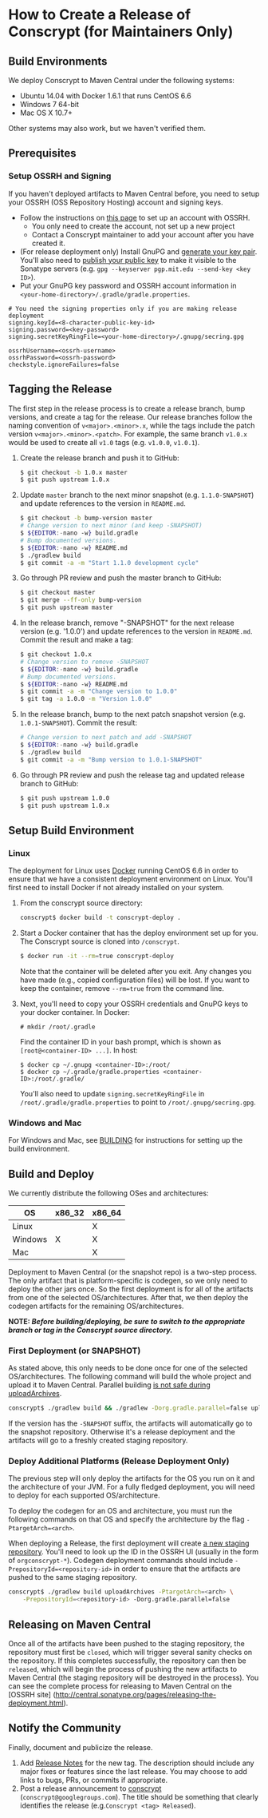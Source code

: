 How to Create a Release of Conscrypt (for Maintainers Only)
===========================================================

Build Environments
------------------
We deploy Conscrypt to Maven Central under the following systems:
- Ubuntu 14.04 with Docker 1.6.1 that runs CentOS 6.6
- Windows 7 64-bit
- Mac OS X 10.7+

Other systems may also work, but we haven't verified them.

Prerequisites
-------------

### Setup OSSRH and Signing

If you haven't deployed artifacts to Maven Central before, you need to setup
your OSSRH (OSS Repository Hosting) account and signing keys.
- Follow the instructions on [this
  page](http://central.sonatype.org/pages/ossrh-guide.html) to set up an
  account with OSSRH.
  - You only need to create the account, not set up a new project
  - Contact a Conscrypt maintainer to add your account after you have created it.
- (For release deployment only) Install GnuPG and [generate your key
  pair](https://www.gnupg.org/documentation/howtos.html). You'll also
  need to [publish your public key](https://www.gnupg.org/gph/en/manual.html#AEN464)
  to make it visible to the Sonatype servers
  (e.g. `gpg --keyserver pgp.mit.edu --send-key <key ID>`).
- Put your GnuPG key password and OSSRH account information in
  `<your-home-directory>/.gradle/gradle.properties`.

```
# You need the signing properties only if you are making release deployment
signing.keyId=<8-character-public-key-id>
signing.password=<key-password>
signing.secretKeyRingFile=<your-home-directory>/.gnupg/secring.gpg

ossrhUsername=<ossrh-username>
ossrhPassword=<ossrh-password>
checkstyle.ignoreFailures=false
```

Tagging the Release
----------------------
The first step in the release process is to create a release branch, bump
versions, and create a tag for the release. Our release branches follow the naming
convention of `v<major>.<minor>.x`, while the tags include the patch version
`v<major>.<minor>.<patch>`. For example, the same branch `v1.0.x`
would be used to create all `v1.0` tags (e.g. `v1.0.0`, `v1.0.1`).

1. Create the release branch and push it to GitHub:

   ```bash
   $ git checkout -b 1.0.x master
   $ git push upstream 1.0.x
   ```
2. Update `master` branch to the next minor snapshot (e.g. `1.1.0-SNAPSHOT`)
   and update references to the version in `README.md`.

   ```bash
   $ git checkout -b bump-version master
   # Change version to next minor (and keep -SNAPSHOT)
   $ ${EDITOR:-nano -w} build.gradle
   # Bump documented versions.
   $ ${EDITOR:-nano -w} README.md
   $ ./gradlew build
   $ git commit -a -m "Start 1.1.0 development cycle"
   ```
3. Go through PR review and push the master branch to GitHub:

   ```bash
   $ git checkout master
   $ git merge --ff-only bump-version
   $ git push upstream master
   ```
4. In the release branch, remove "-SNAPSHOT" for the next release version
   (e.g. '1.0.0') and update references to the version in `README.md`.
   Commit the result and make a tag:

   ```bash
   $ git checkout 1.0.x
   # Change version to remove -SNAPSHOT
   $ ${EDITOR:-nano -w} build.gradle
   # Bump documented versions.
   $ ${EDITOR:-nano -w} README.md
   $ git commit -a -m "Change version to 1.0.0"
   $ git tag -a 1.0.0 -m "Version 1.0.0"
   ```
5. In the release branch, bump to the next patch snapshot version
   (e.g. `1.0.1-SNAPSHOT`). Commit the result:

   ```bash
   # Change version to next patch and add -SNAPSHOT
   $ ${EDITOR:-nano -w} build.gradle
   $ ./gradlew build
   $ git commit -a -m "Bump version to 1.0.1-SNAPSHOT"
   ```
7. Go through PR review and push the release tag and updated release branch to
   GitHub:

   ```bash
   $ git push upstream 1.0.0
   $ git push upstream 1.0.x
   ```

Setup Build Environment
---------------------------

### Linux
The deployment for Linux uses [Docker](https://www.docker.com/) running
CentOS 6.6 in order to ensure that we have a consistent deployment environment
on Linux. You'll first need to install Docker if not already installed on your
system.

1. From the conscrypt source directory:

   ```bash
   conscrypt$ docker build -t conscrypt-deploy .
   ```
2. Start a Docker container that has the deploy environment set up for you. The
   Conscrypt source is cloned into `/conscrypt`.

   ```bash
   $ docker run -it --rm=true conscrypt-deploy
   ```

   Note that the container will be deleted after you exit. Any changes you have
   made (e.g., copied configuration files) will be lost. If you want to keep the
   container, remove `--rm=true` from the command line.
3. Next, you'll need to copy your OSSRH credentials and GnuPG keys to your docker container.
   In Docker:
   ```
   # mkdir /root/.gradle
   ```
   Find the container ID in your bash prompt, which is shown as `[root@<container-ID> ...]`.
   In host:
   ```
   $ docker cp ~/.gnupg <container-ID>:/root/
   $ docker cp ~/.gradle/gradle.properties <container-ID>:/root/.gradle/
   ```

   You'll also need to update `signing.secretKeyRingFile` in
   `/root/.gradle/gradle.properties` to point to `/root/.gnupg/secring.gpg`.

### Windows and Mac

For Windows and Mac, see [BUILDING](BUILDING.md) for instructions for setting up the build environment.

Build and Deploy
----------------
We currently distribute the following OSes and architectures:

| OS | x86_32 | x86_64 |
| --- | --- | --- |
| Linux |  | X |
| Windows | X | X |
| Mac |  | X |

Deployment to Maven Central (or the snapshot repo) is a two-step process. The only
artifact that is platform-specific is codegen, so we only need to deploy the other
jars once. So the first deployment is for all of the artifacts from one of the selected
OS/architectures. After that, we then deploy the codegen artifacts for the remaining
OS/architectures.

**NOTE: _Before building/deploying, be sure to switch to the appropriate branch or tag in
the Conscrypt source directory._**

### First Deployment (or SNAPSHOT)

As stated above, this only needs to be done once for one of the selected OS/architectures.
The following command will build the whole project and upload it to Maven
Central. Parallel building [is not safe during
uploadArchives](https://issues.gradle.org/browse/GRADLE-3420).
```bash
conscrypt$ ./gradlew build && ./gradlew -Dorg.gradle.parallel=false uploadArchives
```

If the version has the `-SNAPSHOT` suffix, the artifacts will automatically
go to the snapshot repository. Otherwise it's a release deployment and the
artifacts will go to a freshly created staging repository.

### Deploy Additional Platforms (Release Deployment Only)
The previous step will only deploy the artifacts for the OS you run on
it and the architecture of your JVM. For a fully fledged deployment, you will
need to deploy for each supported OS/architecture.

To deploy the codegen for an OS and architecture, you must run the following
commands on that OS and specify the architecture by the flag `-PtargetArch=<arch>`.

When deploying a Release, the first deployment will create
[a new staging repository](https://oss.sonatype.org/#stagingRepositories). You'll need
to look up the ID in the OSSRH UI (usually in the form of `orgconscrypt-*`). Codegen
deployment commands should include `-PrepositoryId=<repository-id>` in order to
ensure that the artifacts are pushed to the same staging repository.

```bash
conscrypt$ ./gradlew build uploadArchives -PtargetArch=<arch> \
    -PrepositoryId=<repository-id> -Dorg.gradle.parallel=false
```

Releasing on Maven Central
--------------------------
Once all of the artifacts have been pushed to the staging repository, the
repository must first be `closed`, which will trigger several sanity checks
on the repository. If this completes successfully, the repository can then
be `released`, which will begin the process of pushing the new artifacts to
Maven Central (the staging repository will be destroyed in the process). You can
see the complete process for releasing to Maven Central on the [OSSRH site]
(http://central.sonatype.org/pages/releasing-the-deployment.html).

Notify the Community
--------------------
Finally, document and publicize the release.

1. Add [Release Notes](https://github.com/google/conscrypt/releases) for the new tag.
   The description should include any major fixes or features since the last release.
   You may choose to add links to bugs, PRs, or commits if appropriate.
2. Post a release announcement to [conscrypt](https://groups.google.com/forum/#!forum/conscrypt)
   (`conscrypt@googlegroups.com`). The title should be something that clearly identifies
   the release (e.g.`Conscrypt <tag> Released`).
